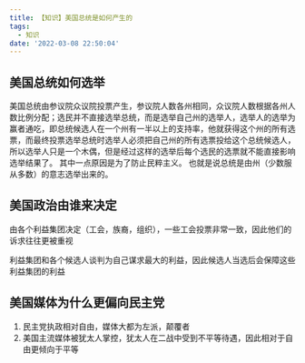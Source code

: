 ```yaml
---
title: 【知识】美国总统是如何产生的
tags:
  - 知识
date: '2022-03-08 22:50:04'
---
```


## 美国总统如何选举

美国总统由参议院众议院投票产生，参议院人数各州相同，众议院人数根据各州人数比例分配；选民并不直接选举总统，而是选举自己州的选举人，选举人的选举为赢者通吃，即总统候选人在一个州有一半以上的支持率，他就获得这个州的所有选票，而最终投票选举总统时选举人必须把自己州的所有选票投给这个总统候选人，所以选举人只是一个木偶，但是经过这样的选举后每个选民的选票就不能直接影响选举结果了。
其中一点原因是为了防止民粹主义。
也就是说总统是由州（少数服从多数）的意志选举出来的。

## 美国政治由谁来决定

由各个利益集团决定（工会，族裔，组织），一些工会投票非常一致，因此他们的诉求往往更被重视

利益集团和各个候选人谈判为自己谋求最大的利益，因此候选人当选后会保障这些利益集团的利益

## 美国媒体为什么更偏向民主党

1. 民主党执政相对自由，媒体大都为左派，颠覆者
2. 美国主流媒体被犹太人掌控，犹太人在二战中受到不平等待遇，因此相对于自由更倾向于平等
